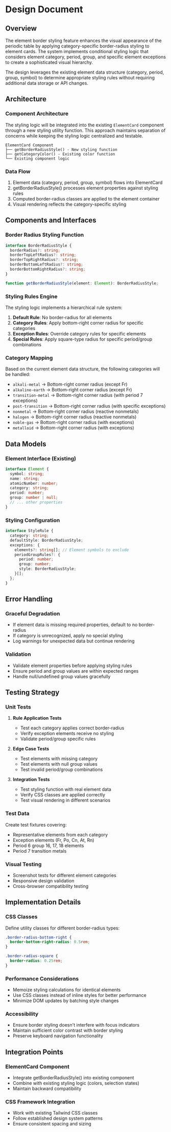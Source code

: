 # Design Document

## Overview

The element border styling feature enhances the visual appearance of the periodic table by applying category-specific border-radius styling to element cards. The system implements conditional styling logic that considers element category, period, group, and specific element exceptions to create a sophisticated visual hierarchy.

The design leverages the existing element data structure (category, period, group, symbol) to determine appropriate styling rules without requiring additional data storage or API changes.

## Architecture

### Component Architecture

The styling logic will be integrated into the existing `ElementCard` component through a new styling utility function. This approach maintains separation of concerns while keeping the styling logic centralized and testable.

```
ElementCard Component
├── getBorderRadiusStyle() - New styling function
├── getCategoryColor() - Existing color function
└── Existing component logic
```

### Data Flow

1. Element data (category, period, group, symbol) flows into ElementCard
2. getBorderRadiusStyle() processes element properties against styling rules
3. Computed border-radius classes are applied to the element container
4. Visual rendering reflects the category-specific styling

## Components and Interfaces

### Border Radius Styling Function

```typescript
interface BorderRadiusStyle {
  borderRadius?: string;
  borderTopLeftRadius?: string;
  borderTopRightRadius?: string;
  borderBottomLeftRadius?: string;
  borderBottomRightRadius?: string;
}

function getBorderRadiusStyle(element: Element): BorderRadiusStyle;
```

### Styling Rules Engine

The styling logic implements a hierarchical rule system:

1. **Default Rule**: No border-radius for all elements
2. **Category Rules**: Apply bottom-right corner radius for specific categories
3. **Exception Rules**: Override category rules for specific elements
4. **Special Rules**: Apply square-type radius for specific period/group combinations

### Category Mapping

Based on the current element data structure, the following categories will be handled:

- `alkali-metal` → Bottom-right corner radius (except Fr)
- `alkaline-earth` → Bottom-right corner radius (except Fr)
- `transition-metal` → Bottom-right corner radius (with period 7 exceptions)
- `post-transition` → Bottom-right corner radius (with specific exceptions)
- `nonmetal` → Bottom-right corner radius (reactive nonmetals)
- `halogen` → Bottom-right corner radius (reactive nonmetals)
- `noble-gas` → Bottom-right corner radius (with exceptions)
- `metalloid` → Bottom-right corner radius (with exceptions)

## Data Models

### Element Interface (Existing)

```typescript
interface Element {
  symbol: string;
  name: string;
  atomicNumber: number;
  category: string;
  period: number;
  group: number | null;
  // ... other properties
}
```

### Styling Configuration

```typescript
interface StyleRule {
  category: string;
  defaultStyle: BorderRadiusStyle;
  exceptions: {
    elements?: string[]; // Element symbols to exclude
    periodGroupRules?: {
      period: number;
      group: number;
      style: BorderRadiusStyle;
    }[];
  };
}
```

## Error Handling

### Graceful Degradation

- If element data is missing required properties, default to no border-radius
- If category is unrecognized, apply no special styling
- Log warnings for unexpected data but continue rendering

### Validation

- Validate element properties before applying styling rules
- Ensure period and group values are within expected ranges
- Handle null/undefined group values gracefully

## Testing Strategy

### Unit Tests

1. **Rule Application Tests**

   - Test each category applies correct border-radius
   - Verify exception elements receive no styling
   - Validate period/group specific rules

2. **Edge Case Tests**

   - Test elements with missing category
   - Test elements with null group values
   - Test invalid period/group combinations

3. **Integration Tests**
   - Test styling function with real element data
   - Verify CSS classes are applied correctly
   - Test visual rendering in different scenarios

### Test Data

Create test fixtures covering:

- Representative elements from each category
- Exception elements (Fr, Po, Cn, At, Rn)
- Period 6 group 16, 17, 18 elements
- Period 7 transition metals

### Visual Testing

- Screenshot tests for different element categories
- Responsive design validation
- Cross-browser compatibility testing

## Implementation Details

### CSS Classes

Define utility classes for different border-radius types:

```css
.border-radius-bottom-right {
  border-bottom-right-radius: 0.5rem;
}

.border-radius-square {
  border-radius: 0.25rem;
}
```

### Performance Considerations

- Memoize styling calculations for identical elements
- Use CSS classes instead of inline styles for better performance
- Minimize DOM updates by batching style changes

### Accessibility

- Ensure border styling doesn't interfere with focus indicators
- Maintain sufficient color contrast with border styling
- Preserve keyboard navigation functionality

## Integration Points

### ElementCard Component

- Integrate getBorderRadiusStyle() into existing component
- Combine with existing styling logic (colors, selection states)
- Maintain backward compatibility

### CSS Framework Integration

- Work with existing Tailwind CSS classes
- Follow established design system patterns
- Ensure consistent spacing and sizing
